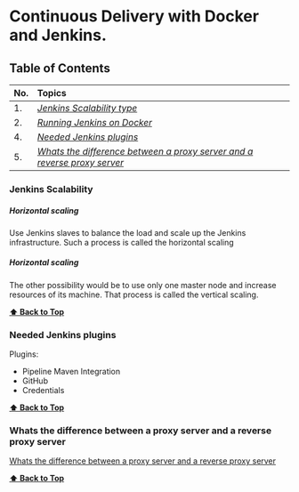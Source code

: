 # Continuous Delivery with Docker and Jenkins.

## Table of Contents

| No.        | Topics           | 
| ------------- |:-------------|
| 1. | [*Jenkins Scalability type*](#jenkins-scalability)|
| 2. | [*Running Jenkins on Docker*](https://github.com/witosh/learn-by-examples/blob/master/continuous-delivery/jenkins-on-docker/README.md#how-to-run-jenkins-on-docker)|
| 4. | [*Needed Jenkins plugins*](#needed-jenkins-plugins)|
| 5. | [*Whats the difference between a proxy server and a reverse proxy server*](#whats-the-difference-between-a-proxy-server-and-a-reverse-proxy-server)|


### Jenkins Scalability

##### Horizontal scaling

Use Jenkins slaves to balance the load and scale up the Jenkins infrastructure. Such a
process is called the horizontal scaling

##### Horizontal scaling

The other possibility would be to use only one
master node and increase resources of its machine. That process is called the vertical
scaling.

**[⬆ Back to Top](#table-of-contents)**

### Needed Jenkins plugins

Plugins:
- Pipeline Maven Integration
- GitHub 
- Credentials

**[⬆ Back to Top](#table-of-contents)**

### Whats the difference between a proxy server and a reverse proxy server

[Whats the difference between a proxy server and a reverse proxy server](https://stackoverflow.com/a/366212)

**[⬆ Back to Top](#table-of-contents)**
